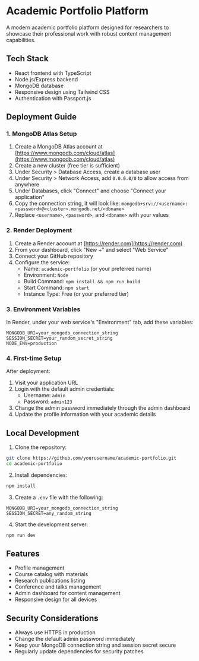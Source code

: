 # Academic Portfolio Platform

A modern academic portfolio platform designed for researchers to showcase their professional work with robust content management capabilities.

## Tech Stack

- React frontend with TypeScript
- Node.js/Express backend
- MongoDB database
- Responsive design using Tailwind CSS
- Authentication with Passport.js

## Deployment Guide

### 1. MongoDB Atlas Setup

1. Create a MongoDB Atlas account at [https://www.mongodb.com/cloud/atlas](https://www.mongodb.com/cloud/atlas)
2. Create a new cluster (free tier is sufficient)
3. Under Security > Database Access, create a database user
4. Under Security > Network Access, add `0.0.0.0/0` to allow access from anywhere
5. Under Databases, click "Connect" and choose "Connect your application"
6. Copy the connection string, it will look like: `mongodb+srv://<username>:<password>@<cluster>.mongodb.net/<dbname>`
7. Replace `<username>`, `<password>`, and `<dbname>` with your values

### 2. Render Deployment

1. Create a Render account at [https://render.com](https://render.com)
2. From your dashboard, click "New +" and select "Web Service"
3. Connect your GitHub repository
4. Configure the service:
   - Name: `academic-portfolio` (or your preferred name)
   - Environment: `Node`
   - Build Command: `npm install && npm run build`
   - Start Command: `npm start`
   - Instance Type: Free (or your preferred tier)

### 3. Environment Variables

In Render, under your web service's "Environment" tab, add these variables:

```
MONGODB_URI=your_mongodb_connection_string
SESSION_SECRET=your_random_secret_string
NODE_ENV=production
```

### 4. First-time Setup

After deployment:

1. Visit your application URL
2. Login with the default admin credentials:
   - Username: `admin`
   - Password: `admin123`
3. Change the admin password immediately through the admin dashboard
4. Update the profile information with your academic details

## Local Development

1. Clone the repository:
```bash
git clone https://github.com/yourusername/academic-portfolio.git
cd academic-portfolio
```

2. Install dependencies:
```bash
npm install
```

3. Create a `.env` file with the following:
```
MONGODB_URI=your_mongodb_connection_string
SESSION_SECRET=any_random_string
```

4. Start the development server:
```bash
npm run dev
```

## Features

- Profile management
- Course catalog with materials
- Research publications listing
- Conference and talks management
- Admin dashboard for content management
- Responsive design for all devices

## Security Considerations

- Always use HTTPS in production
- Change the default admin password immediately
- Keep your MongoDB connection string and session secret secure
- Regularly update dependencies for security patches
